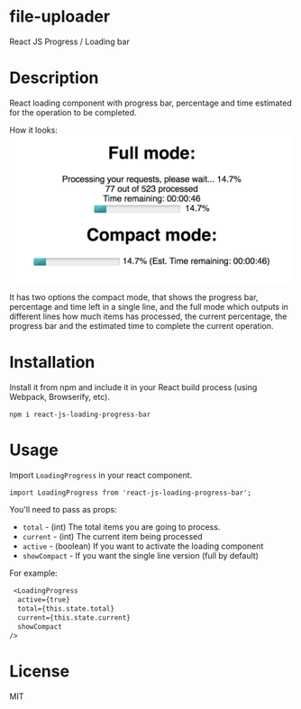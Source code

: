 # file-uploader
React JS Progress / Loading bar

# Description

React loading component with progress bar, percentage and time estimated for the operation to be completed.

How it looks:
![alt text](https://github.com/jciccio/react-loading-progress/blob/master/loading.png)


It has two options the compact mode, that shows the progress bar, percentage and time left in a single line, and the full mode which outputs in different lines how much items has processed, the current percentage, the progress bar and the estimated time to complete the current operation.

# Installation

Install it from npm and include it in your React build process (using Webpack, Browserify, etc).

```
npm i react-js-loading-progress-bar
```


# Usage

Import `LoadingProgress` in your react component.

```
import LoadingProgress from 'react-js-loading-progress-bar';
```

You'll need to pass as props:
* `total` - (int) The total items you are going to process.
* `current` - (int) The current item being processed
* `active` - (boolean) If you want to activate the loading component
* `showCompact` - If you want the single line version (full by default) 

For example:
```
 <LoadingProgress
  active={true}
  total={this.state.total}
  current={this.state.current}
  showCompact       
/>
```

# License 
MIT
